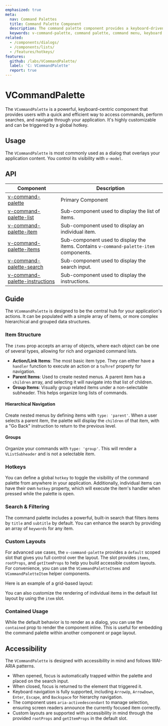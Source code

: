 ```yaml
---
emphasized: true
meta:
  nav: Command Palettes
  title: Command Palette Component
  description: The command palette component provides a keyboard-driven interface for executing commands, navigating, and searching within your application.
  keywords: v-command-palette, command palette, command menu, keyboard shortcuts, vuetify
related:
  - /components/dialogs/
  - /components/lists/
  - /features/hotkeys/
features:
  github: /labs/VCommandPalette/
  label: 'C: VCommandPalette'
  report: true
---
```


# VCommandPalette

The `VCommandPalette` is a powerful, keyboard-centric component that provides users with a quick and efficient way to access commands, perform searches, and navigate through your application. It's highly customizable and can be triggered by a global hotkey.

<PageFeatures />

## Usage

The `VCommandPalette` is most commonly used as a dialog that overlays your application content. You control its visibility with `v-model`.

<ExamplesUsage name="v-command-palette" />

<PromotedEntry />

## API

| Component | Description |
| - | - |
| [v-command-palette](/api/v-command-palette/) | Primary Component |
| [v-command-palette-list](/api/v-command-palette-list/) | Sub-component used to display the list of items. |
| [v-command-palette-item](/api/v-command-palette-item/) | Sub-component used to display an individual item. |
| [v-command-palette-items](/api/v-command-palette-items/) | Sub-component used to display the items. Contains `v-command-palette-item` components. |
| [v-command-palette-search](/api/v-command-palette-search/) | Sub-component used to display the search input. |
| [v-command-palette-instructions](/api/v-command-palette-instructions/) | Sub-component used to display the instructions. |

<ApiInline hide-links />

## Guide

The `VCommandPalette` is designed to be the central hub for your application's actions. It can be populated with a simple array of items, or more complex hierarchical and grouped data structures.

### Item Structure

The `items` prop accepts an array of objects, where each object can be one of several types, allowing for rich and organized command lists.

- **Action/Link Items**: The most basic item type. They can either have a `handler` function to execute an action or a `to`/`href` property for navigation.
- **Parent Items**: Used to create nested menus. A parent item has a `children` array, and selecting it will navigate into that list of children.
- **Group Items**: Visually group related items under a non-selectable subheader. This helps organize long lists of commands.

#### Hierarchical Navigation

Create nested menus by defining items with `type: 'parent'`. When a user selects a parent item, the palette will display the `children` of that item, with a "Go Back" instruction to return to the previous level.

<ExamplesExample file="v-command-palette/hierarchical" />

#### Groups

Organize your commands with `type: 'group'`. This will render a `VListSubheader` and is not a selectable item.

<ExamplesExample file="v-command-palette/groups" />

### Hotkeys

You can define a global `hotkey` to toggle the visibility of the command palette from anywhere in your application. Additionally, individual items can have their own `hotkey` property, which will execute the item's handler when pressed while the palette is open.

<ExamplesExample file="v-command-palette/item-hotkeys" />

### Search & Filtering

The command palette includes a powerful, built-in search that filters items by `title` and `subtitle` by default. You can enhance the search by providing an array of `keywords` for any item.

<ExamplesExample file="v-command-palette/search-keywords" />

### Custom Layouts

For advanced use cases, the `v-command-palette` provides a `default` scoped slot that gives you full control over the layout. The slot provides `items`, `rootProps`, and `getItemProps` to help you build accessible custom layouts. For convenience, you can use the `VCommandPaletteItems` and `VCommandPaletteItem` helper components.

Here is an example of a grid-based layout:

<ExamplesExample file="v-command-palette/custom-layout-grid" />

You can also customize the rendering of individual items in the default list layout by using the `item` slot.

<ExamplesExample file="v-command-palette/custom-item-slot" />

### Contained Usage

While the default behavior is to render as a dialog, you can use the `contained` prop to render the component inline. This is useful for embedding the command palette within another component or page layout.

<ExamplesExample file="v-command-palette/contained" />

## Accessibility

The `VCommandPalette` is designed with accessibility in mind and follows WAI-ARIA patterns.

- When opened, focus is automatically trapped within the palette and placed on the search input.
- When closed, focus is returned to the element that triggered it.
- Keyboard navigation is fully supported, including `ArrowUp`, `ArrowDown`, `Enter`, `Escape`, and `Backspace` for hierarchy navigation.
- The component uses `aria-activedescendant` to manage selection, ensuring screen readers announce the currently focused item correctly.
- Custom layouts are supported with accessibility in mind through the provided `rootProps` and `getItemProps` in the default slot.
